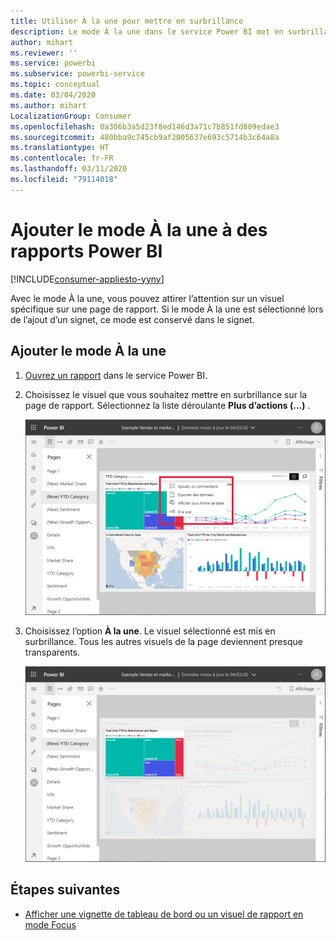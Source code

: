 ```yaml
---
title: Utiliser À la une pour mettre en surbrillance
description: Le mode À la une dans le service Power BI met en surbrillance des données et des informations importantes.
author: mihart
ms.reviewer: ''
ms.service: powerbi
ms.subservice: powerbi-service
ms.topic: conceptual
ms.date: 03/04/2020
ms.author: mihart
LocalizationGroup: Consumer
ms.openlocfilehash: 0a306b3a5d23f8ed146d3a71c7b851fd809edae3
ms.sourcegitcommit: 480bba9c745cb9af2005637e693c5714b3c64a8a
ms.translationtype: HT
ms.contentlocale: fr-FR
ms.lasthandoff: 03/11/2020
ms.locfileid: "79114018"
---
```

# <a name="add-spotlights-to-power-bi-reports"></a>Ajouter le mode À la une à des rapports Power BI

[!INCLUDE[consumer-appliesto-yyny](../includes/consumer-appliesto-yyny.md)]

Avec le mode À la une, vous pouvez attirer l’attention sur un visuel spécifique sur une page de rapport.  Si le mode À la une est sélectionné lors de l’ajout d’un signet, ce mode est conservé dans le signet.

## <a name="add-a-spotlight"></a>Ajouter le mode À la une

1. [Ouvrez un rapport](end-user-report-open.md) dans le service Power BI.

2. Choisissez le visuel que vous souhaitez mettre en surbrillance sur la page de rapport. Sélectionnez la liste déroulante **Plus d’actions (...)** .  

    ![Comparaison des modes Focus et À la une](media/end-user-spotlight/power-bi-spotlight.png)

3. Choisissez l’option **À la une**. Le visuel sélectionné est mis en surbrillance. Tous les autres visuels de la page deviennent presque transparents. 

    ![Mode À la une](media/end-user-spotlight/power-bi-spotlighted.png)



## <a name="next-steps"></a>Étapes suivantes

* [Afficher une vignette de tableau de bord ou un visuel de rapport en mode Focus](end-user-focus.md)

